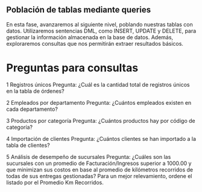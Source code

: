 ## Población de tablas mediante queries

En esta fase, avanzaremos al siguiente nivel, poblando nuestras tablas con datos. Utilizaremos sentencias DML, como INSERT, UPDATE y DELETE, para gestionar la información almacenada en la base de datos. Además, exploraremos consultas que nos permitirán extraer resultados básicos.

# Preguntas para consultas

1 Registros únicos
Pregunta: ¿Cuál es la cantidad total de registros únicos en la tabla de órdenes?

2 Empleados por departamento
Pregunta: ¿Cuántos empleados existen en cada departamento?

3 Productos por categoría
Pregunta: ¿Cuántos productos hay por código de categoría?

4 Importación de clientes
Pregunta: ¿Cuántos clientes se han importado a la tabla de clientes?

5 Análisis de desempeño de sucursales
Pregunta: ¿Cuáles son las sucursales con un promedio de Facturación/Ingresos superior a 1000.00 y que minimizan sus costos en base al promedio de kilómetros recorridos de todas de sus entregas gestionadas? Para un mejor relevamiento, ordene el listado por el Promedio Km Recorridos.
